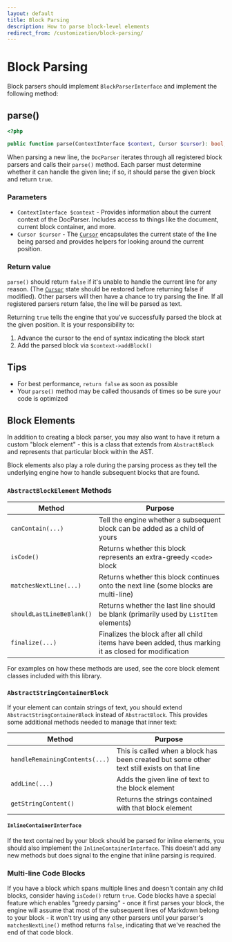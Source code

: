 ```yaml
---
layout: default
title: Block Parsing
description: How to parse block-level elements
redirect_from: /customization/block-parsing/
---
```


Block Parsing
=============

Block parsers should implement `BlockParserInterface` and implement the following method:

## parse()

~~~php
<?php

public function parse(ContextInterface $context, Cursor $cursor): bool;
~~~

When parsing a new line, the `DocParser` iterates through all registered block parsers and calls their `parse()` method.  Each parser must determine whether it can handle the given line; if so, it should parse the given block and return `true`.

### Parameters

* `ContextInterface $context` - Provides information about the current context of the DocParser. Includes access to things like the document, current block container, and more.
* `Cursor $cursor` - The [`Cursor`](/1.5/customization/cursor/) encapsulates the current state of the line being parsed and provides helpers for looking around the current position.

### Return value

`parse()` should return `false` if it's unable to handle the current line for any reason.  (The [`Cursor`](/1.5/customization/cursor/) state should be restored before returning false if modified). Other parsers will then have a chance to try parsing the line.  If all registered parsers return false, the line will be parsed as text.

Returning `true` tells the engine that you've successfully parsed the block at the given position.  It is your responsibility to:

1. Advance the cursor to the end of syntax indicating the block start
2. Add the parsed block via `$context->addBlock()`

## Tips

* For best performance, `return false` as soon as possible
* Your `parse()` method may be called thousands of times so be sure your code is optimized

## Block Elements

In addition to creating a block parser, you may also want to have it return a custom "block element" - this is a class that extends from `AbstractBlock` and represents that particular block within the AST.

Block elements also play a role during the parsing process as they tell the underlying engine how to handle subsequent blocks that are found.

### `AbstractBlockElement` Methods

| Method                    | Purpose                                                                                               |
| ------------------------- | ----------------------------------------------------------------------------------------------------- |
| `canContain(...)`         | Tell the engine whether a subsequent block can be added as a child of yours                           |
| `isCode()`                | Returns whether this block represents an extra-greedy `<code>` block                                  |
| `matchesNextLine(...)`    | Returns whether this block continues onto the next line (some blocks are multi-line)                  |
| `shouldLastLineBeBlank()` | Returns whether the last line should be blank (primarily used by `ListItem` elements)                 |
| `finalize(...)`           | Finalizes the block after all child items have been added, thus marking it as closed for modification |

For examples on how these methods are used, see the core block element classes included with this library.

### `AbstractStringContainerBlock`

If your element can contain strings of text, you should extend `AbstractStringContainerBlock` instead of `AbstractBlock`.  This provides some additional methods needed to manage that inner text:

| Method                         | Purpose                                                                                    |
| ------------------------------ | ------------------------------------------------------------------------------------------ |
| `handleRemainingContents(...)` | This is called when a block has been created but some other text still exists on that line |
| `addLine(...)`                 | Adds the given line of text to the block element                                           |
| `getStringContent()`           | Returns the strings contained with that block element                                      |

#### `InlineContainerInterface`

If the text contained by your block should be parsed for inline elements, you should also implement the `InlineContainerInterface`. This doesn't add any new methods but does signal to the engine that inline parsing is required.

### Multi-line Code Blocks

If you have a block which spans multiple lines and doesn't contain any child blocks, consider having `isCode()` return `true`.  Code blocks have a special feature which enables "greedy parsing" - once it first parses your block, the engine will assume that most of the subsequent lines of Markdown belong to your block - it won't try using any other parsers until your parser's `matchesNextLine()` method returns `false`, indicating that we've reached the end of that code block.
